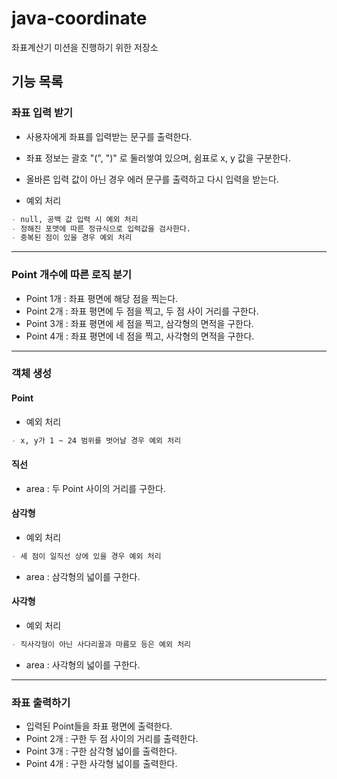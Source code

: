 # java-coordinate
좌표계산기 미션을 진행하기 위한 저장소

## 기능 목록

### 좌표 입력 받기

- 사용자에게 좌표를 입력받는 문구를 출력한다.
- 좌표 정보는 괄호 "(", ")" 로 둘러쌓여 있으며, 쉼표로 x, y 값을 구분한다.
- 올바른 입력 값이 아닌 경우 에러 문구를 출력하고 다시 입력을 받는다.

- 예외 처리

```markdown
- null, 공백 값 입력 시 예외 처리
- 정해진 포맷에 따른 정규식으로 입력값을 검사한다. 
- 중복된 점이 있을 경우 예외 처리
```

___

### Point 개수에 따른 로직 분기

- Point 1개 : 좌표 평면에 해당 점을 찍는다.
- Point 2개 : 좌표 평면에 두 점을 찍고, 두 점 사이 거리를 구한다.
- Point 3개 : 좌표 평면에 세 점을 찍고, 삼각형의 면적을 구한다.
- Point 4개 : 좌표 평면에 네 점을 찍고, 사각형의 면적을 구한다.

___

### 객체 생성

#### Point 

- 예외 처리

```markdown
- x, y가 1 ~ 24 범위를 벗어날 경우 예외 처리
```

#### 직선

- area : 두 Point 사이의 거리를 구한다.

#### 삼각형

- 예외 처리

```markdown
- 세 점이 일직선 상에 있을 경우 예외 처리
```

- area : 삼각형의 넓이를 구한다.


#### 사각형

- 예외 처리

```markdown
- 직사각형이 아닌 사다리꼴과 마름모 등은 예외 처리
```

- area : 사각형의 넓이를 구한다.

___

### 좌표 출력하기

- 입력된 Point들을 좌표 평면에 출력한다.
- Point 2개 : 구한 두 점 사이의 거리를 출력한다.
- Point 3개 : 구한 삼각형 넓이를 출력한다.
- Point 4개 : 구한 사각형 넓이를 출력한다.
